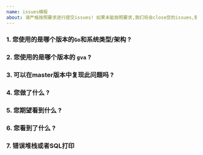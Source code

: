 ```yaml
---
name: issues模板
about: 请严格按照要求进行提交issues! 如果未能按照要求,我们将会close您的issues,敬请谅解!
---
```

<!-- 在提交问题之前，请先回答这些问题。谢谢! -->

### 1. 您使用的是哪个版本的`Go`和系统类型/架构 ?

<!-- 
请从您的终端粘贴命令 `go version` 的输出。
期望看到像: `go version go1.14.4 darwin/amd64` 
-->


### 2. 您使用的是哪个版本的 `gva` ?

<!-- 
您如果克隆的是master就写master, 
请从您的终端粘贴命令 `gva -v` 的输出。
-->



### 3. 可以在master版本中复现此问题吗 ?



### 4. 您做了什么 ?

<!-- 
如果可能，请提供最短代码的副本以重现该错误。
一个完整的可运行程序是最好的。 
-->



### 5. 您期望看到什么 ?



### 6. 您看到了什么 ?



### 7. 错误堆栈或者SQL打印